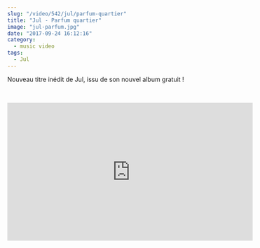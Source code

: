```yaml
--- 
slug: "/video/542/jul/parfum-quartier"
title: "Jul - Parfum quartier"
image: "jul-parfum.jpg"
date: "2017-09-24 16:12:16"
category:
  - music video
tags:
  - Jul
---
```

<p>Nouveau titre inédit de Jul, issu de son nouvel album gratuit !</p><br/><p><iframe width="560" height="315" src="https://www.youtube.com/embed/Pl1d5YSEg2w" frameborder="0" allowfullscreen></iframe></p>